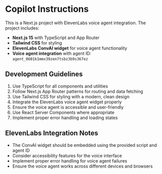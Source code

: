 # Copilot Instructions

<!-- Use this file to provide workspace-specific custom instructions to Copilot. For more details, visit https://code.visualstudio.com/docs/copilot/copilot-customization#_use-a-githubcopilotinstructionsmd-file -->

This is a Next.js project with ElevenLabs voice agent integration. The project includes:

- **Next.js 15** with TypeScript and App Router
- **Tailwind CSS** for styling
- **ElevenLabs ConvAI widget** for voice agent functionality
- **Voice agent integration** with agent ID: `agent_0601k1mmx39zen7tsbz3b9s367ez`

## Development Guidelines

1. Use TypeScript for all components and utilities
2. Follow Next.js App Router patterns for routing and data fetching
3. Use Tailwind CSS for styling with a modern, clean design
4. Integrate the ElevenLabs voice agent widget properly
5. Ensure the voice agent is accessible and user-friendly
6. Use React Server Components where appropriate
7. Implement proper error handling and loading states

## ElevenLabs Integration Notes

- The ConvAI widget should be embedded using the provided script and agent ID
- Consider accessibility features for the voice interface
- Implement proper error handling for voice agent failures
- Ensure the voice agent works across different devices and browsers
